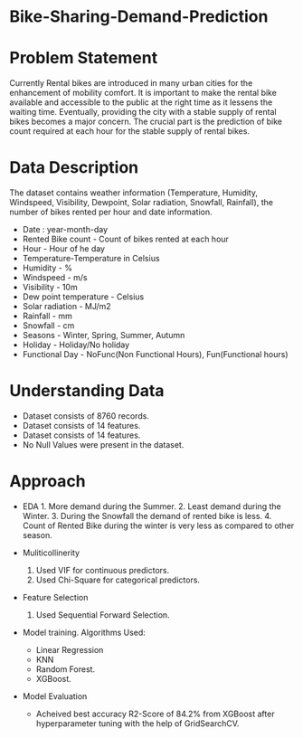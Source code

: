 # Bike-Sharing-Demand-Prediction

# Problem Statement
Currently Rental bikes are introduced in many urban cities for the enhancement of mobility comfort. It is important to make the rental bike available and accessible to the public at the right time as it lessens the waiting time. Eventually, providing the city with a stable supply of rental bikes becomes a major concern. The crucial part is the prediction of bike count required at each hour for the stable supply of rental bikes.

# Data Description
The dataset contains weather information (Temperature, Humidity, Windspeed, Visibility, Dewpoint, Solar radiation, Snowfall, Rainfall), the number of bikes rented per hour and date information.
* Date : year-month-day
* Rented Bike count - Count of bikes rented at each hour
* Hour - Hour of he day
* Temperature-Temperature in Celsius
* Humidity - %
* Windspeed - m/s
* Visibility - 10m
* Dew point temperature - Celsius
* Solar radiation - MJ/m2
* Rainfall - mm
* Snowfall - cm
* Seasons - Winter, Spring, Summer, Autumn
* Holiday - Holiday/No holiday
* Functional Day - NoFunc(Non Functional Hours), Fun(Functional hours)

# Understanding Data
* Dataset consists of 8760 records.
* Dataset consists of 14 features.
* Dataset consists of 14 features.
* No Null Values were present in the dataset.


# Approach
* EDA
      1. More demand during the Summer.
      2. Least demand during the Winter.
      3. During the Snowfall the demand of rented bike is less.
      4. Count of Rented Bike during the winter is very less as compared to other season.
 
 * Muliticollinerity
      1. Used VIF for continuous predictors.
      2. Used Chi-Square for categorical predictors.
 
 * Feature Selection
      1. Used Sequential Forward Selection.
 
 * Model training.
      Algorithms Used:
      * Linear Regression
      * KNN
      * Random Forest.
      * XGBoost.
  * Model Evaluation
      * Acheived best accuracy R2-Score of 84.2% from XGBoost after hyperparameter tuning with the help of GridSearchCV.
 

